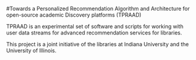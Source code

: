 #Towards a Personalized Recommendation Algorithm and Architecture for open-source academic Discovery platforms (TPRAAD)

TPRAAD is an experimental set of software and scripts for working with user data streams for advanced recommendation services for libraries.

This project is a joint initiative of the libraries at Indiana University and the University of Illinois.
